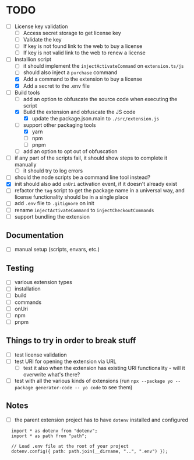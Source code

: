 # TODO

- [ ] License key validation
  - [ ] Access secret storage to get license key
  - [ ] Validate the key
  - [ ] If key is not found link to the web to buy a license
  - [ ] If key is not valid link to the web to renew a license
- [ ] Installion script
  - [ ] it should implement the `injectActivateCommand` on `extension.ts/js`
  - [ ] should also inject a `purchase` command
  - [x] Add a command to the extension to buy a license
  - [x] Add a secret to the .env file
- [ ] Build tools
  - [ ] add an option to obfuscate the source code when executing the script
  - [x] Build the extension and obfuscate the JS code
    - [x] update the package.json.main to `./src/extension.js`
  - [ ] support other packaging tools
    - [x] yarn
    - [ ] npm
    - [ ] pnpm
  - [ ] add an option to opt out of obfuscation
- [ ] if any part of the scripts fail, it should show steps to complete it manually
  - [ ] it should try to log errors
- [ ] should the node scripts be a command line tool instead?
- [x] init should also add `onUri` activation event, if it doesn't already exist
- [ ] refactor the `tag` script to get the package name in a universal way, and license functionality should be in a single place
- [ ] add `.env` file to `.gitignore` on init
- [ ] rename `injectActivateCommand` to `injectCheckoutCommands`
- [ ] support bundling the extension

## Documentation

- [ ] manual setup (scripts, envars, etc.)

## Testing

- [ ] various extension types
- [ ] installation
- [ ] build
- [ ] commands
- [ ] onUri
- [ ] npm
- [ ] pnpm

## Things to try in order to break stuff

- [ ] test license validation
- [ ] test URI for opening the extension via URL
  - [ ] test it also when the extension has existing URI functionality - will it overwrite what's there?
- [ ] test with all the various kinds of extensions (run `npx --package yo --package generator-code -- yo code` to see them)

## Notes

- [ ] the parent extension project has to have `dotenv` installed and configured

```
  import * as dotenv from "dotenv";
  import * as path from "path";

  // Load .env file at the root of your project
  dotenv.config({ path: path.join(__dirname, "..", ".env") });
```
